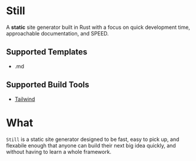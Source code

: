 # Still


A **static** site generator built in Rust with a focus on quick development time, approachable documentation, and SPEED.

## Supported Templates
- .md

## Supported Build Tools
- [Tailwind](https://tailwindcss.com/)

# What
`Still` is a static site generator designed to be fast, easy to pick up, and flexabile enough that anyone can build their next big idea quickly, and without having to learn a whole framework.
